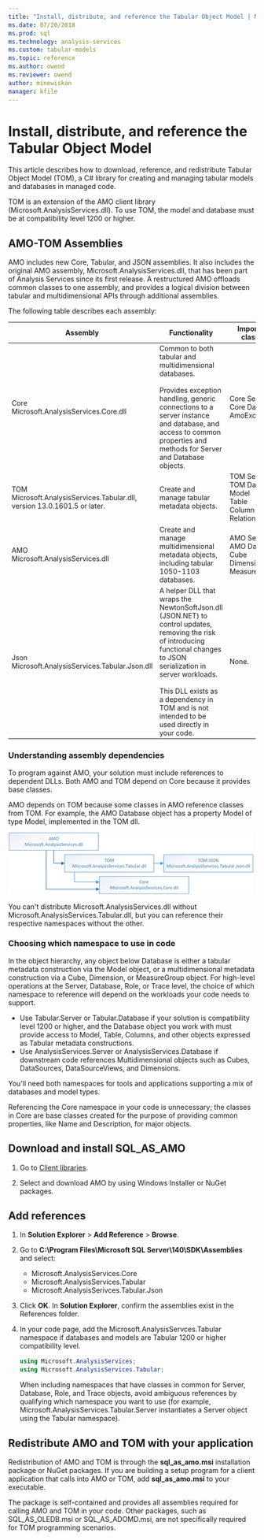 ```yaml
---
title: "Install, distribute, and reference the Tabular Object Model | Microsoft Docs"
ms.date: 07/20/2018
ms.prod: sql
ms.technology: analysis-services
ms.custom: tabular-models
ms.topic: reference
ms.author: owend
ms.reviewer: owend
author: minewiskan
manager: kfile
---
```

# Install, distribute, and reference the Tabular Object Model

This article describes how to download, reference, and redistribute Tabular Object Model (TOM), a C# library for creating and managing tabular models and databases in managed code.  
  
TOM is an extension of the AMO client library (Microsoft.AnalysisServices.dll). To use TOM, the model and database must be at compatibility level 1200 or higher.  

## AMO-TOM Assemblies

AMO includes new Core, Tabular, and JSON assemblies. It also includes the original AMO assembly, Microsoft.AnalysisServices.dll, that has been part of Analysis Services since its first release. A restructured AMO offloads common classes to one assembly, and provides a logical division between tabular and multidimensional APIs through additional assemblies. 

The following table describes each assembly:
  
Assembly  |Functionality  |Important classes |
---------|---------|--------------  |
Core <br/>Microsoft.AnalysisServices.Core.dll | Common to both tabular and multidimensional databases. <br/><br/>Provides exception handling, generic connections to a server instance and database, and access to common properties and methods for Server and Database objects. | Core&nbsp;Server<br/>Core&nbsp;Database<br/>AmoException
TOM<br/> Microsoft.AnalysisServices.Tabular.dll, version 13.0.1601.5 or later.| Create and manage tabular metadata objects. | TOM&nbsp;Server <br/>TOM&nbsp;Database<br /> Model<br /> Table<br /> Column<br /> Relationship
  AMO<br /> Microsoft.AnalysisServices.dll| Create and manage multidimensional metadata objects, including tabular 1050-1103 databases. | AMO&nbsp;Server <br />AMO&nbsp;Database <br /> Cube <br /> Dimension <br /> MeasureGroup 
Json<br/>Microsoft.AnalysisServices.Tabular.Json.dll | A helper DLL that wraps the NewtonSoftJson.dll (JSON.NET) to control updates, removing the risk of introducing functional changes to JSON serialization in server workloads. <br /> <br />This DLL exists as a dependency in TOM and is not intended to be used directly in your code. | None.  
  
 ### Understanding assembly dependencies
  
To program against AMO, your solution must include references to dependent DLLs. Both AMO and TOM depend on Core because it provides base classes.

AMO depends on TOM because some classes in AMO reference classes from TOM. For example, the AMO Database object has a property Model of type Model, implemented in the TOM dll. 

![AMO TOM dependencies](media/amo-tom-dependencies.png)

You can't distribute Microsoft.AnalysisServices.dll without Microsoft.AnalysisServices.Tabular.dll, but you can reference their respective namespaces without the other.

### Choosing which namespace to use in code

In the object hierarchy, any object below Database is either a tabular metadata construction via the Model object, or a multidimensional metadata construction via a Cube, Dimension, or MeasureGroup object. For high-level operations at the Server, Database, Role, or Trace level, the choice of which namespace to reference will depend on the workloads your code needs to support.

* Use Tabular.Server or Tabular.Database if your solution is compatibility level 1200 or higher, and the Database object you work with must provide access to Model, Table, Columns, and other objects expressed as Tabular metadata constructions.
* Use AnalysisServices.Server or AnalysisServices.Database if downstream code references Multidimensional objects such as Cubes, DataSources, DataSourceViews, and Dimensions.

You'll need both namespaces for tools and applications supporting a mix of databases and model types. 

Referencing the Core namespace in your code is unnecessary; the classes in Core are base classes created for the purpose of providing common properties, like Name and Description, for major objects.  
   
## Download and install SQL_AS_AMO  
  
1. Go to [Client libraries](https://docs.microsoft.com/azure/analysis-services/analysis-services-data-providers).  
  
2. Select and download AMO by using Windows Installer or NuGet packages.  
 
## Add references  
  
1. In **Solution Explorer** > **Add Reference** > **Browse**.  
2. Go to **C:\Program Files\Microsoft SQL Server\140\SDK\Assemblies** and select:  
   * Microsoft.AnalysisServices.Core  
   * Microsoft.AnalysisServices.Tabular  
   * Microsoft.AnalysisSerivces.Tabular.Json  
  
3. Click **OK**.  In **Solution Explorer**, confirm the assemblies exist in the References folder.
  
4. In your code page, add the Microsoft.AnalysisServces.Tabular namespace if databases and models are Tabular 1200 or higher compatibility level. 
  
   ```csharp   
   using Microsoft.AnalysisServices; 
   using Microsoft.AnalysisServices.Tabular;
   ```  
    When including namespaces that have classes in common for Server, Database, Role, and Trace objects, avoid ambiguous references by qualifying which namespace you want to use (for example, Microsoft.AnalysisServices.Tabular.Server instantiates a Server object using the Tabular namespace).

## Redistribute AMO and TOM with your application  
  
Redistribution of AMO and TOM is through the **sql_as_amo.msi** installation package or NuGet packages. If you are building a setup program for a client application that calls into AMO or TOM, add **sql_as_amo.msi** to your executable. 

The package is self-contained and provides all assemblies required for calling AMO and TOM in your code. Other packages, such as SQL_AS_OLEDB.msi or SQL_AS_ADOMD.msi, are not specifically required for TOM programming scenarios.
